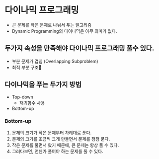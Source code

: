# 다이나믹 프로그래밍

- 큰 문제를 작은 문제로 나눠서 푸는 알고리즘
- Dynamic Programming의 다이나믹은 아무 의미가 없다.

## 두가지 속성을 만족해야 다이나믹 프로그래밍 풀수 있다.

- 부분 문제가 겹침 (Overlapping Subproblem)
- 최적 부분 구조

## 다이나믹을 푸는 두가지 방법

- Top-down
  - 재귀함수 사용
- Bottom-up

### Bottom-up

1. 문제의 크기가 작은 문제부터 차례대로 푼다.
2. 문제의 크기를 조금씩 크게 만들면서 문제를 점점 푼다.
3. 작은 문제를 풀면서 왔기 때문에, 큰 문제는 항상 풀 수 있다.
4. 그러다보면, 언젠가 풀어야 하는 문제를 풀 수 있다.
